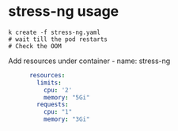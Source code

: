 # stress-ng usage
```shell
k create -f stress-ng.yaml
# wait till the pod restarts
# Check the OOM
```

Add resources under container - name: stress-ng
```yaml
      resources:
        limits:
          cpu: '2'
          memory: "5Gi"
        requests:
          cpu: "1"
          memory: "3Gi"
```
